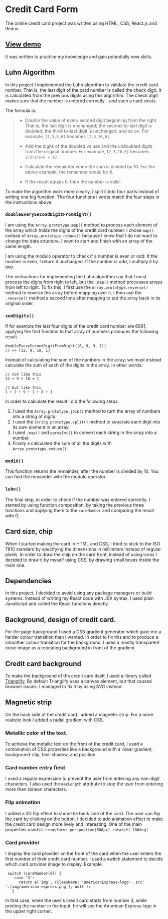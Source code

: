 # Credit Card Form

The online credit card project was written using HTML, CSS, React.js and Redux.

## [View demo](https://anastasiastarodubtseva.github.io/Online-credit-card/)

It was written to practice my knowledge and gain potentially new skills.

## Luhn Algorithm

In this project I implemented the Luhn algorithm to validate the credit card number. That is, the last digit of the card number is called the check digit. It is calculated from the previous digits using this algorithm. The check digit makes sure that the number is entered correctly - and such a card exists.

The formula is:

> - Double the value of every second digit beginning from the right. That is, the last digit is unchanged; the second-to-last digit is doubled; the third-to-last digit is unchanged; and so on. For example, `[1,3,8,6]` becomes `[2,3,16,6]`.
>
> - Add the digits of the doubled values and the undoubled digits from the original number. For example, `[2,3,16,6]` becomes `2+3+1+6+6 = 18`.
>
> - Calculate the remainder when the sum is divided by 10. For the above example, the remainder would be 8.
>
> - If the result equals 0, then the number is valid.

To make the algorithm work more clearly, I split it into four parts instead of writing one big function. The four functions I wrote match the four steps in the instructions above.

### `doubleEverySecondDigitFromRight()`

I am using the `Array.prototype.map()` method to process each element of the array which holds the digits of the credit card number. I chose `map()` instead of `Array.prototype.reduce()` because I know that I do not want to change the data structure. I want to start and finish with an array of the same length.

I am using the modulo operator to check if a number is even or odd. If the number is even, I return it unchanged. If the number is odd, I multiply it by two.

The instructions for implementing the Luhn algorithm say that I must process the digits from right to left, but the `.map()` method processes arrays from left to right. To fix this, I first use the `Array.prototype.reverse()` method to reverse the array before mapping over it. I then use the `.reverse()` method a second time after mapping to put the array back in its original order.

### `sumDigits()`

If for example the last four digits of the credit card number are 6991, applying the first function to that array of numbers produces the following result.

```
doubleEverySecondDigitFromRight([6, 9, 9, 1])
// => [12, 9, 18, 1]
```

Instead of calculating the sum of the numbers in the array, we must instead calculate the sum of each of the digits in the array. In other words:

```
// not like this
12 + 9 + 18 + 1

// but like this
1 + 2 + 9 + 1 + 8 + 1
```

In order to calculate the result I did the following steps:

1. I used the `Array.prototype.join()` method to turn the array of numbers into a string of digits.
2. I used the `String.prototype.split()` method to separate each digit into its own element in an array.
3. I used `.map()` and `parseInt()` to convert each string in the array into a number.
4. Finally a calculated the sum of all the digits with `Array.prototype.reduce()`.

### `mod10()`

This function returns the remainder, after the number is divided by 10. You can find the remainder with the modulo operator.

### `luhn()`

The final step, in order to check if the number was entered correctly. I started by using function composition, by taking the previous three functions and applying them to the `cardNumber` and comparing the result with 0.

## Card size, chip

When I started making the card in HTML and CSS, I tried to stick to the ISO 7810 standard by specifying the dimensions in millimiters instead of regular pixels. In order to draw the chip on the card front, instead of using icons I decided to draw it by myself using CSS, by drawing small boxes inside the main one.

## Dependencies

In this project, I decided to avoid using any package managers or build systems. Instead of writing my React code with JSX syntax, I used plain JavaScript and called the React functions directly.

## Background, design of credit card.

For the page background I used a CSS gradient generator which gave me a harder colour transition than I wanted. In order to fix this and to produce a smoother colour transition for the background, I used a mostly transparent noise image as a repeating background in front of the gradient.

## Credit card background

To make the background of the credit card itself, I used a library called [Trianglify](https://github.com/qrohlf/trianglify). By default Trianglify uses a canvas element, but that caused browser issues.
I managed to fix it by using SVG instead.

## Magnetic strip

On the back side of the credit card I added a magnetic strip. For a more realistic look I added a radial gradient with CSS.

### Metallic color of the text.

To achieve the metallic text on the front of the credit card, I used a combination of CSS properties like a background
with a linear gradient, background-clip, text-shadow, and position.

### Card number entry field

I used a regular expression to prevent the user from entering any non-digit characters. I also used the `maxLength` attribute to stop the user from entering more than sixteen characters.

### Flip animation

I added a 3D flip effect to show the back side of the card. The user can flip the card by clicking on the button.
I decided to add animation effect to make the credit card design more lively and interesting.
One of the main properties used is:  `transform: perspective(600px) rotateY(-180deg)`

### Card provider

I display the card provider on the front of the card when the user enters the first number of their credit card number.
I used a switch statement to decide which card provider image to display. Example:

```
 switch (cardNumber[0]) {
    case '3':
      return e('img', {className: 'americanExpress-logo', src: './img/american-express.png'}, null );
   }
```

In that case, when the user's credit card starts from number 3, while printing the number in the input, he will see the American Express logo in the upper right corner.